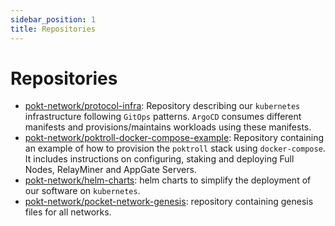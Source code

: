 ```yaml
---
sidebar_position: 1
title: Repositories
---
```


# Repositories <!-- omit in toc -->

- [pokt-network/protocol-infra](https://github.com/pokt-network/protocol-infra):
  Repository describing our `kubernetes` infrastructure following `GitOps` patterns.
  `ArgoCD` consumes different manifests and provisions/maintains workloads using these manifests.
- [pokt-network/poktroll-docker-compose-example](https://github.com/pokt-network/poktroll-docker-compose-example):
  Repository containing an example of how to provision the `poktroll` stack using `docker-compose`.
  It includes instructions on configuring, staking and deploying Full Nodes, RelayMiner and AppGate Servers.
- [pokt-network/helm-charts](https://github.com/pokt-network/helm-charts): helm charts to simplify the deployment of our software on `kubernetes`.
- [pokt-network/pocket-network-genesis](https://github.com/pokt-network/pocket-network-genesis): repository containing genesis files for all networks.
